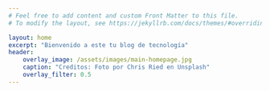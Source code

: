```yaml
---
# Feel free to add content and custom Front Matter to this file.
# To modify the layout, see https://jekyllrb.com/docs/themes/#overriding-theme-defaults

layout: home
excerpt: "Bienvenido a este tu blog de tecnología"
header:
    overlay_image: /assets/images/main-homepage.jpg
    caption: "Creditos: Foto por Chris Ried en Unsplash"
    overlay_filter: 0.5
---
```

